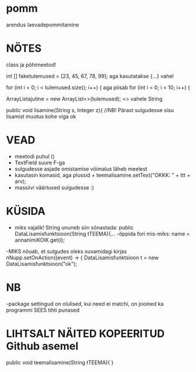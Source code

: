# pomm
arendus laevadepommitamine


# NÖTES
class ja põhimeetod!

 int [] faketulemused = [23, 45, 67, 78, 99];   aga kasutatakse {...} vahel
 
  for (int i = 0; i < tulemused.size(); i++) {
  aga piisab
  for (int i = 0; i < 10; i++) {
  
  ArrayList<String>ajutine = new ArrayList<>(tulemused);     <> vahele String
  
 public void lisamine(String s, Integer z){      //NB! Pärast sulgudesse sisu lisamist muutus kohe viga ok
 
 
 
 
 
 #  VEAD
- meetodi puhul ()
- TextField  suure F-ga
- sulgudesse asjade omistamise võimalus läheb meelest
- kasutasin komasid, aga plussid +
                                              teemalisamine.setText("OKKK: " + ttt + arv);
- massiivi väärtused sulgudesse :)


 # KÜSIDA     
- miks vajalik! String ununeb siin sõnastada:  public DataLisamisfunktsioon(String tTEEMA){...
-õppida fori mis-miks:  name = annanimiKOIK.get(i);

-MIKS nõuab, et sulgudes oleks suvamidagi kirjas nNupp.setOnAction((event) -> {
                        DataLisamisfunktsioon t = new DataLisamisfunktsioon("ok");
                                          







# NB
-package settingud on olulised, kui need ei matchi, on jooined ka programmi SEES tihti punased

# LIHTSALT NÄITED KOPEERITUD Github asemel
  public void teemalisamine(String tTEEMA){
    }

 
